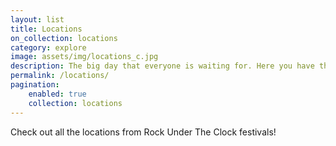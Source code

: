 ```yaml
---
layout: list
title: Locations
on_collection: locations
category: explore
image: assets/img/locations_c.jpg
description: The big day that everyone is waiting for. Here you have the oportunity to see and appreciate big artists and local bands.
permalink: /locations/
pagination:
    enabled: true
    collection: locations
---
```

<p>Check out all the locations from Rock Under The Clock festivals!</p>